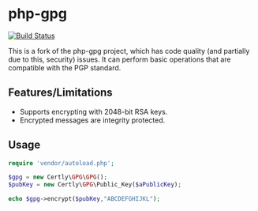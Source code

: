 php-gpg
=======
[![Build Status](https://travis-ci.org/iangcarroll/php-gpg.svg?branch=master)](https://travis-ci.org/iangcarroll/php-gpg)

This is a fork of the php-gpg project, which has code quality (and partially due to this, security) issues. It can perform basic operations that are compatible with the PGP standard.

Features/Limitations
--------------------

 * Supports encrypting with 2048-bit RSA keys.
 * Encrypted messages are integrity protected.
 
Usage
-----

```php
require 'vendor/autoload.php';

$gpg = new Certly\GPG\GPG();
$pubKey = new Certly\GPG\Public_Key($aPublicKey);

echo $gpg->encrypt($pubKey,"ABCDEFGHIJKL");
```